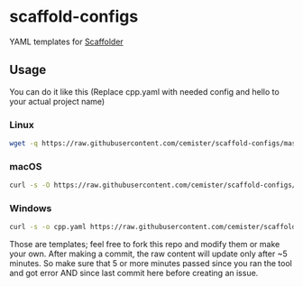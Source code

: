 # scaffold-configs
YAML templates for [Scaffolder](https://github.com/cemister/scaffolder)

## Usage
You can do it like this 
(Replace cpp.yaml with needed config and hello to your actual project name)

### Linux
```bash
wget -q https://raw.githubusercontent.com/cemister/scaffold-configs/master/cpp.yaml && scaffold --name hello --yaml "./cpp.yaml" && rm cpp.yaml
```
### macOS
```bash
curl -s -O https://raw.githubusercontent.com/cemister/scaffold-configs/master/cpp.yaml && scaffold --name hello --yaml "./cpp.yaml" && rm cpp.yaml
```
### Windows
```bash
curl -s -o cpp.yaml https://raw.githubusercontent.com/cemister/scaffold-configs/master/cpp.yaml && scaffold --name hello --yaml "./cpp.yaml" && del cpp.yaml
```

Those are templates; feel free to fork this repo and modify them or make your own.
After making a commit, the raw content will update only after ~5 minutes. So make sure that 5 or more minutes passed since you ran the tool and got error AND since last commit here before creating an issue. 

